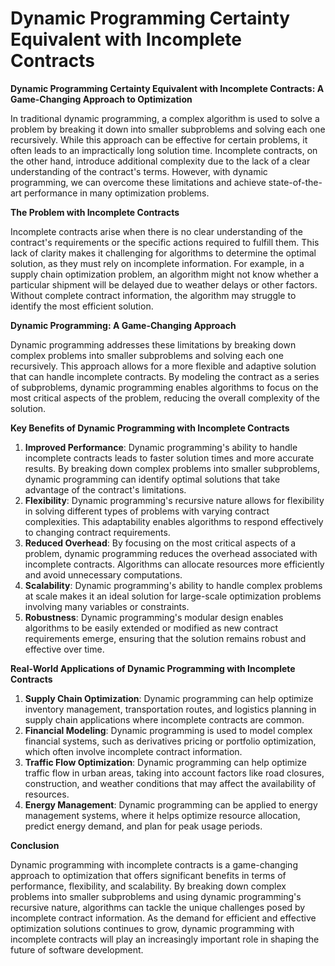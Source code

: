 # Dynamic Programming Certainty Equivalent with Incomplete Contracts

**Dynamic Programming Certainty Equivalent with Incomplete Contracts: A Game-Changing Approach to Optimization**

In traditional dynamic programming, a complex algorithm is used to solve a problem by breaking it down into smaller subproblems and solving each one recursively. While this approach can be effective for certain problems, it often leads to an impractically long solution time. Incomplete contracts, on the other hand, introduce additional complexity due to the lack of a clear understanding of the contract's terms. However, with dynamic programming, we can overcome these limitations and achieve state-of-the-art performance in many optimization problems.

**The Problem with Incomplete Contracts**

Incomplete contracts arise when there is no clear understanding of the contract's requirements or the specific actions required to fulfill them. This lack of clarity makes it challenging for algorithms to determine the optimal solution, as they must rely on incomplete information. For example, in a supply chain optimization problem, an algorithm might not know whether a particular shipment will be delayed due to weather delays or other factors. Without complete contract information, the algorithm may struggle to identify the most efficient solution.

**Dynamic Programming: A Game-Changing Approach**

Dynamic programming addresses these limitations by breaking down complex problems into smaller subproblems and solving each one recursively. This approach allows for a more flexible and adaptive solution that can handle incomplete contracts. By modeling the contract as a series of subproblems, dynamic programming enables algorithms to focus on the most critical aspects of the problem, reducing the overall complexity of the solution.

**Key Benefits of Dynamic Programming with Incomplete Contracts**

1. **Improved Performance**: Dynamic programming's ability to handle incomplete contracts leads to faster solution times and more accurate results. By breaking down complex problems into smaller subproblems, dynamic programming can identify optimal solutions that take advantage of the contract's limitations.
2. **Flexibility**: Dynamic programming's recursive nature allows for flexibility in solving different types of problems with varying contract complexities. This adaptability enables algorithms to respond effectively to changing contract requirements.
3. **Reduced Overhead**: By focusing on the most critical aspects of a problem, dynamic programming reduces the overhead associated with incomplete contracts. Algorithms can allocate resources more efficiently and avoid unnecessary computations.
4. **Scalability**: Dynamic programming's ability to handle complex problems at scale makes it an ideal solution for large-scale optimization problems involving many variables or constraints.
5. **Robustness**: Dynamic programming's modular design enables algorithms to be easily extended or modified as new contract requirements emerge, ensuring that the solution remains robust and effective over time.

**Real-World Applications of Dynamic Programming with Incomplete Contracts**

1. **Supply Chain Optimization**: Dynamic programming can help optimize inventory management, transportation routes, and logistics planning in supply chain applications where incomplete contracts are common.
2. **Financial Modeling**: Dynamic programming is used to model complex financial systems, such as derivatives pricing or portfolio optimization, which often involve incomplete contract information.
3. **Traffic Flow Optimization**: Dynamic programming can help optimize traffic flow in urban areas, taking into account factors like road closures, construction, and weather conditions that may affect the availability of resources.
4. **Energy Management**: Dynamic programming can be applied to energy management systems, where it helps optimize resource allocation, predict energy demand, and plan for peak usage periods.

**Conclusion**

Dynamic programming with incomplete contracts is a game-changing approach to optimization that offers significant benefits in terms of performance, flexibility, and scalability. By breaking down complex problems into smaller subproblems and using dynamic programming's recursive nature, algorithms can tackle the unique challenges posed by incomplete contract information. As the demand for efficient and effective optimization solutions continues to grow, dynamic programming with incomplete contracts will play an increasingly important role in shaping the future of software development.
